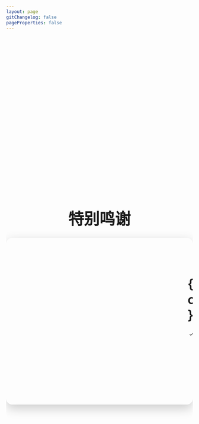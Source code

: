 ```yaml
---
layout: page
gitChangelog: false
pageProperties: false
---
```


<script setup>
import { ref, computed } from 'vue';
import Card from './.vitepress/theme/components/Card.vue';

const creditsData = ref([
  {
    name: 'NapCatQQ',
    image: '/assets/images/thank/napcat.png',
    description: [
      '感谢他们的主题样式',
      '感谢NapCatQQ对QQoneBot的支持',
    ],
    link: 'https://napneko.github.io/#',
    linkText: '访问官网'
  },

  {
    name: 'Carson-Flute 筱笙笙',
    image: '/assets/images/thank/Carson-Flute.png',
    description: [
      '感谢他为文档提供内容以及建议',
    ],
    link: 'https://github.com/Carson-Flute',
    linkText: '访问GitHub个人主页'
  },

]);

const currentIndex = ref(0);
const totalSlides = computed(() => creditsData.value.length);

function setIndex(index) {
  currentIndex.value = index;
}

function getCardStyle(index) {
  const offset = index - currentIndex.value;
  const isVisible = Math.abs(offset) < 2;

  if (!isVisible) {
    return { transform: `translateX(${offset * 100}%) scale(0.8)`, opacity: 0, zIndex: 0, cursor: 'pointer' };
  }

  const translateX = offset * 70;
  const scale = offset === 0 ? 1 : 0.85;
  const opacity = offset === 0 ? 1 : 0.5;
  const zIndex = totalSlides.value - Math.abs(offset);
  const cursor = offset === 0 ? 'default' : 'pointer';

  return {
    transform: `translateX(${translateX}%) scale(${scale})`,
    opacity: opacity,
    zIndex: zIndex,
    cursor: cursor,
  };
}
</script>

<style>
.credits-page-container {
  overflow-x: hidden;
  box-sizing: border-box;
  padding-top: 10vh;
  padding-bottom: 120px;
}
.credits-carousel-wrapper {
  display: flex;
  align-items: center;
  justify-content: center;
  width: 100%;
}
.carousel-track {
  position: relative;
  width: 800px;
  height: 450px;
  max-width: 90vw;
  perspective: 1000px;
}
.carousel-item {
  position: absolute;
  top: 0;
  left: 0;
  width: 100%;
  height: 100%;
  transition: transform 0.5s ease, opacity 0.5s ease;
}
.credit-card {
  width: 100%;
  height: 100%;
  display: flex;
  background-color: var(--vp-c-bg-soft);
  border-radius: 16px;
  overflow: hidden;
  box-shadow: 0 10px 30px rgba(0, 0, 0, 0.2);
}
.card-image {
  flex: 0 0 450px;
  height: 100%;
  padding: 16px;
  box-sizing: border-box;
}
.card-content {
  flex: 1;
  padding: 32px 40px;
  display: flex;
  flex-direction: column;
  justify-content: center;
}
.card-content h3 {
  margin: 0 0 20px 0;
  padding: 0;
  font-size: 2.5em;
  font-weight: 600;
  border: none;
  color: var(--vp-c-brand-1);
}
.card-content ul {
  list-style-type: '✓ ';
  margin: 0 0 28px 0;
  padding-left: 20px;
  color: var(--vp-c-text-2);
}
.card-content ul li {
  margin-bottom: 10px;
  line-height: 1.6;
  font-size: 1em;
}
.card-content a {
  display: inline-block;
  align-self: flex-start;
  background-color: var(--vp-c-brand-1);
  color: var(--vp-c-bg-soft) !important;
  padding: 10px 20px;
  border-radius: 8px;
  text-decoration: none !important;
  font-weight: 500;
  transition: background-color 0.2s;
  font-size: 1em;
}
.card-content a:hover {
  background-color: var(--vp-c-brand-2);
}
.credits-page-title {
  text-align: center;
  font-size: 3em;
  margin-bottom: 24px;
}
</style>

<div class="credits-page-container">
  <h1 class="credits-page-title">特别鸣谢</h1>
  <div class="credits-carousel-wrapper">
    <div class="carousel-track">
      <div
        v-for="(credit, index) in creditsData"
        :key="credit.name"
        class="carousel-item"
        :style="getCardStyle(index)"
        @click="setIndex(index)"
      >
        <div class="credit-card">
          <div class="card-image">
            <Card>
              <img :src="credit.image" :alt="credit.name" />
            </Card>
          </div>
          <div class="card-content">
            <h3>{{ credit.name }}</h3>
            <ul>
              <li v-for="item in credit.description" :key="item">{{ item }}</li>
            </ul>
            <a :href="credit.link" target="_blank" rel="noopener noreferrer">
              {{ credit.linkText }} &rarr;
            </a>
          </div>
        </div>
      </div>
    </div>
  </div>
</div>